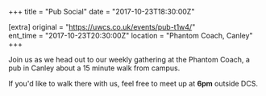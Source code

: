 +++
title = "Pub Social"
date = "2017-10-23T18:30:00Z"

[extra]
original = "https://uwcs.co.uk/events/pub-t1w4/"    
ent_time = "2017-10-23T20:30:00Z"
location = "Phantom Coach, Canley"
+++

Join us as we head out to our weekly gathering at the Phantom Coach, a pub in Canley about a 15 minute walk from campus.

  

If you'd like to walk there with us, feel free to meet up at **6pm** outside DCS.

